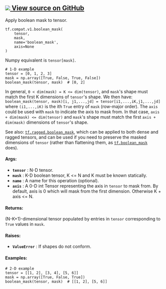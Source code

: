 [ ![](https://tensorflow.google.cn/images/GitHub-Mark-32px.png) View source on
GitHub
](https://github.com/tensorflow/tensorflow/blob/r2.0/tensorflow/python/ops/array_ops.py#L1434-L1518)  
---  
  
Apply boolean mask to tensor.

    
    
    tf.compat.v1.boolean_mask(
        tensor,
        mask,
        name='boolean_mask',
        axis=None
    )
    

Numpy equivalent is `tensor[mask]`.

    
    
    # 1-D example
    tensor = [0, 1, 2, 3]
    mask = np.array([True, False, True, False])
    boolean_mask(tensor, mask)  # [0, 2]
    

In general, `0 < dim(mask) = K <= dim(tensor)`, and `mask`'s shape must match
the first K dimensions of `tensor`'s shape. We then have:
`boolean_mask(tensor, mask)[i, j1,...,jd] = tensor[i1,...,iK,j1,...,jd]` where
`(i1,...,iK)` is the ith `True` entry of `mask` (row-major order). The `axis`
could be used with `mask` to indicate the axis to mask from. In that case,
`axis + dim(mask) <= dim(tensor)` and `mask`'s shape must match the first
`axis + dim(mask)` dimensions of `tensor`'s shape.

See also:
[`tf.ragged.boolean_mask`](https://tensorflow.google.cn/api_docs/python/tf/ragged/boolean_mask),
which can be applied to both dense and ragged tensors, and can be used if you
need to preserve the masked dimensions of `tensor` (rather than flattening
them, as
[`tf.boolean_mask`](https://tensorflow.google.cn/api_docs/python/tf/boolean_mask)
does).

#### Args:

  * **`tensor`** : N-D tensor.
  * **`mask`** : K-D boolean tensor, K <= N and K must be known statically.
  * **`name`** : A name for this operation (optional).
  * **`axis`** : A 0-D int Tensor representing the axis in `tensor` to mask from. By default, axis is 0 which will mask from the first dimension. Otherwise K + axis <= N.

#### Returns:

(N-K+1)-dimensional tensor populated by entries in `tensor` corresponding to
`True` values in `mask`.

#### Raises:

  * **`ValueError`** : If shapes do not conform.

#### Examples:

    
    
    # 2-D example
    tensor = [[1, 2], [3, 4], [5, 6]]
    mask = np.array([True, False, True])
    boolean_mask(tensor, mask)  # [[1, 2], [5, 6]]
    

